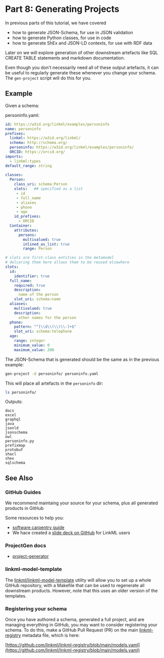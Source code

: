 # Part 8: Generating Projects

In previous parts of this tutorial, we have covered

- how to generate JSON-Schema, for use in JSON validation
- how to generate Python classes, for use in code
- how to generate ShEx and JSON-LD contexts, for use with RDF data

Later on we will explore generation of other downstream artefacts like SQL CREATE TABLE statements and markdown documentation.

Even though you don't necessarily need all of these output artefacts,
it can be useful to regularly generate these whenever you change your
schema. The `gen-project` script will do this for you.

## Example

Given a schema:

personinfo.yaml:

```yaml
id: https://w3id.org/linkml/examples/personinfo
name: personinfo
prefixes:                                 
  linkml: https://w3id.org/linkml/
  schema: http://schema.org/
  personinfo: https://w3id.org/linkml/examples/personinfo/
  ORCID: https://orcid.org/
imports:
  - linkml:types
default_range: string
  
classes:
  Person:
    class_uri: schema:Person             
    slots:   ## specified as a list
     - id
     - full_name
     - aliases
     - phone
     - age
    id_prefixes:
      - ORCID
  Container:
    attributes:
      persons:
        multivalued: true
        inlined_as_list: true
        range: Person

# slots are first-class entities in the metamodel
# delcaring them here allows them to be reused elsewhere
slots:
  id:
    identifier: true
  full_name:
    required: true
    description:
      name of the person
    slot_uri: schema:name
  aliases:
    multivalued: true
    description:
      other names for the person
  phone:
    pattern: "^[\\d\\(\\)\\-]+$"
    slot_uri: schema:telephone 
  age:
    range: integer
    minimum_value: 0
    maximum_value: 200
```

The JSON-Schema that is generated should be the same as in the previous example:

```bash
gen-project -d personinfo/ personinfo.yaml
```

This will place all artefacts in the `personinfo` dir:

```bash
ls personinfo/
```

Outputs:

```text
docs
excel
graphql
java
jsonld
jsonschema
owl
personinfo.py
prefixmap
protobuf
shacl
shex
sqlschema
```


## See Also

### GitHub Guides

We recommend maintaing your source for your schema, plus all generated products in GitHub

Some resources to help you:

* [software carpentry guide](https://swcarpentry.github.io/git-novice/)
* We hace created a [slide deck on GitHub](https://docs.google.com/presentation/u/0/d/1ydkB8y3cPYcDZYCT9DcENQk6gwWr0xR6/) for LinkML users

### ProjectGen docs

 * [project-generator](generators/project-generator)

### linkml-model-template

The [linkml/linkml-model-template](https://github.com/linkml/linkml-model-template) utility will allow you to set up a whole GitHub repository, with a Makefile that can be used to regenerate all downstream products. However, note that this uses an older version of the templates.

### Registering your schema

Once you have authored a schema, generated a full project, and are
managing everything in GitHub, you may want to consider registering
your schema. To do this, make a GitHub Pull Request (PR) on the main
[linkml-registry](https://linkml.io/linkml-registry/home/) metadata
file, which is here:

[https://github.com/linkml/linkml-registry/blob/main/models.yaml](https://github.com/linkml/linkml-registry/blob/main/models.yaml)

